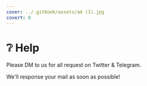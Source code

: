 ```yaml
---
cover: ../.gitbook/assets/ad (1).jpg
coverY: 0
---
```


# ❔ Help

Please DM to us for all request on Twitter & Telegram.

We'll response your mail as soon as possible!
